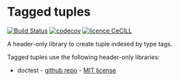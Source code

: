# Tagged tuples

[![Build Status](https://travis-ci.org/vlanore/tagged_tuple.svg?branch=master)](https://travis-ci.org/vlanore/tagged_tuple) [![codecov](https://codecov.io/gh/vlanore/tagged_tuple/branch/master/graph/badge.svg)](https://codecov.io/gh/vlanore/tagged_tuple) [![licence CeCILL](https://img.shields.io/badge/license-CeCILL--C-blue.svg)](http://www.cecill.info/licences.en.html)

A header-only library to create tuple indexed by type tags.

Tagged tuples use the following header-only libraries:
* doctest - [github repo](https://github.com/onqtam/doctest) - [MIT license](utils/LICENSE.txt)
